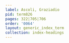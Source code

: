 ```yaml
---
label: Ascoli, Graziadio
pid: term826
pages: 322|705|706
order: '0064'
layout: generic_index_term
collection: index-headings
---
```

